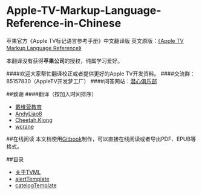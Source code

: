 # Apple-TV-Markup-Language-Reference-in-Chinese
苹果官方《Apple TV标记语言参考手册》中文翻译版
英文原版：[《Apple TV Markup Language Reference》](https://developer.apple.com/library/prerelease/tvos/documentation/LanguagesUtilities/Conceptual/ATV_Template_Guide/index.html#//apple_ref/doc/uid/TP40015064)

本翻译没有获得**苹果公司**的授权，纯属学习爱好。

####欢迎大家帮忙翻译校正或者提供更好的Apple TV开发资料。
####交流群：85157830（AppleTV开发梦工厂）
####问答网站：[潜心俱乐部](http://divein.club)

##致谢
####翻译（按加入时间排序）
- [戴维营教育](http://v.diveinedu.com)
- [AndyLiao8](https://github.com/AndyLiao8)
- [Cheetah.Kiong](https://github.com/wuqiong)
- [wcrane](https://github.com/wcrane)

##在线阅读
本文档使用[Gitbook](http://diveinedu.gitbooks.io/apple-tv-markup-language-reference-in-chinese/)制作，可以直接在线阅读或者导出PDF、EPUB等格式。

##目录

* [关于TVML](./Apple-TV-Markup-Language-Reference/About_TVML.md)
* [alertTemplate](./Apple-TV-Markup-Language-Reference/Templates/alertTemplate.md)
* [catelogTemplate](./Apple-TV-Markup-Language-Reference/Templates/catelogTemplate.md)
